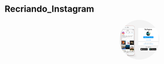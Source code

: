 # Recriando_Instagram


<img align="right"  alt="META" height="130" width="130" style="border-radius:100px;" src="Instagram.png" />   
